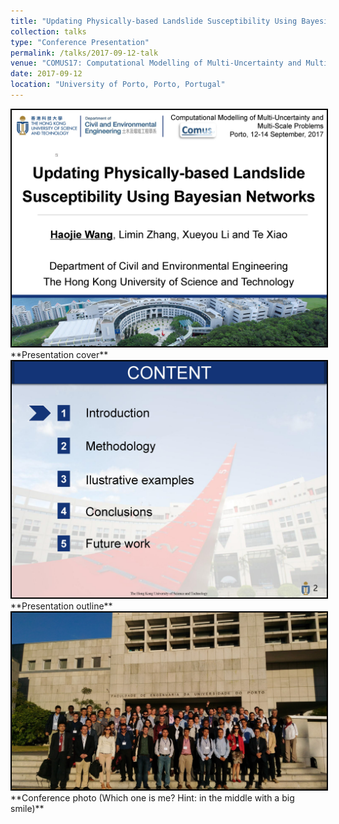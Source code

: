 ```yaml
---
title: "Updating Physically-based Landslide Susceptibility Using Bayesian Networks"
collection: talks
type: "Conference Presentation"
permalink: /talks/2017-09-12-talk
venue: "COMUS17: Computational Modelling of Multi-Uncertainty and Multi-Scale Problems"
date: 2017-09-12
location: "University of Porto, Porto, Portugal"
---
```


<img src="/images/Haojie%20WANG_COMUS17_modified_Page_01.jpg" style="border:2px solid black">
**Presentation cover**

<img src="/images/Haojie%20WANG_COMUS17_modified_Page_02.jpg" style="border:2px solid black">
**Presentation outline**

<img src="/images/grupo-1.jpg" style="border:2px solid black">
**Conference photo (Which one is me? Hint: in the middle with a big smile)**
